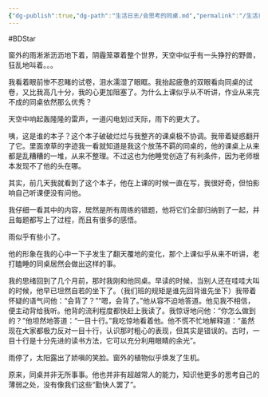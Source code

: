 ```yaml
---
{"dg-publish":true,"dg-path":"生活日志/会思考的同桌.md","permalink":"/生活日志/会思考的同桌/","created":"2023-09-06T15:27:19.000+08:00","updated":"2024-11-07T09:43:05.000+08:00"}
---
```


#BDStar

窗外的雨淅淅沥沥地下着，阴霾笼罩着整个世界，天空中似乎有一头狰狞的野兽，狂乱地叫着。。。

我看着眼前惨不忍睹的试卷，泪水濡湿了眼眶。我抬起疲惫的双眼看向同桌的试卷，又比我高几十分，我的心更加阻塞了。为什么上课似乎从不听讲，作业从来完不成的同桌依然那么优秀？

天空中响起轰隆隆的雷声，一道闪电划过天际，雨下的更大了。

咦，这是谁的本子？这个本子破破烂烂与我整齐的课桌极不协调。我带着疑惑翻开了它。里面潦草的字迹我一看就知道是我这个放荡不羁的同桌的，他的课桌上从来都是乱糟糟的一堆，从来不整理。不过这也为他睡觉创造了有利条件，因为老师根本发现不了他的头在哪。

其实，前几天我就看到了这个本子，他在上课的时候一直在写，我很好奇，但怕影响自己听课便没有问他。

我仔细一看其中的内容，居然是所有周练的错题，他将它们全部归纳到了一起，并且每题都写上了过程，而且有很多的感悟。

雨似乎有些小了。

他的形象在我的心中一下子发生了翻天覆地的变化，那个上课似乎从来不听讲，老打瞌睡的同桌居然会做出这样的事。

我的思绪回到了几个月前，那时我刚和他同桌。早读的时候，当别人还在哇哇大叫的时候，他早已坦然自若的坐下了。（我们班的规矩是谁先回背谁先坐下）我带着怀疑的语气问他：“会背了？”“嗯，会背了。”他从容不迫地答道。他见我不相信，便主动背给我听。他背的流利程度都快赶上我读了。我惊讶地问他：“你怎么做到的？”他坦然地答道：“一目十行。”我吃惊地看着他。他不慌不忙地解释道：“虽然现在大家都极力反对一目十行，认识那时粗心的表现，但其实是错误的。古时，一目十行是十分先进的读书方法，它可以充分利用眼睛的余光”。

雨停了，太阳露出了娇嗔的笑脸。窗外的植物似乎焕发了生机。

原来，同桌并非无所事事。他也并非有超越常人的能力，知识他更多的思考自己的薄弱之处，没有像我们这些“勤快人罢了”。